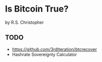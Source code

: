 # Is Bitcoin True?
by R.S. Christopher

## TODO
+ https://github.com/3rdIteration/btcrecover
+ Hashrate Sovereignty Calculator






<!-- 
Lord Jesus Christ
Son of God
Have mercy on me, a sinner



The problem is worse... even worse than anyone can imagine.

till 1964, coins were 90% silver
minimum wage was $1.25 per hour
which was 1.125 ounces of silver from the coins, or could have purchased 1.25 ounces of silver,
or 0.035 ounces of gold internationally

that 1964 minimum wage, today equates to $33 of melt value in the coins, and $91 of gold.
Silver has lost far more value than gold, as silver supply increases roughly 5% per year compared to gold's 2%
That is, the true value of $1.25 in 1964 was not just $33 of silver melt value, nor even the $91 worth of gold value.. as gold suffered a 2% per year inflation. You would need well-over $100 of buying to understand a $1.25 in 1964.

What about even earlier? When we had a gold standard, and $20 was an ounce of gold. Before this age of abundance that cane from technological and engineering innovations. An unskilled worker could earn a mere $0.25/hr, $10/week, $520/yeer

And a skilled worker would easily double or triple that amount, with an average salary of $1300.

Measured in gold, and ignoring the 2% per year inflation in the gold supply, the unskilled worker is earning a half ounce of gold every week. The average salary of that era would be 65 ounces of gold! Today that's $170,000 worth of gold!

What happened?! We debased our money, which is merely a measure of value. We debased ourselves.
We finally noticed that there is a growing and unsustainable wealth disparity.
Our age of abundance has ironically caused this, or rather, it has allowed this problem to go unnoticed for so long, growing like a cancer, and only now has the problem grown so large that it's impossible to ignore.
And even now we want only to sustain the cancer, maybe live with it as it's been with us so long.
But it is a cancer. Either we die, or the cancee is removed. It cannot sustain.

Gold has proven its value during this ordeal.
And Bitcoin was created, a more scarce asset than even gold.
Digital scarcity.


There was no inflation resistant asset in the past, but there was massive productivity gains and an explosion of supply that should have decreased prices on pretty much everything except land. Instead ptices went up. way up.

Even as we saw this age of abundance, prices went up. Wages didn't just stagnate they dropped considerably (measured in gold or even in silver). Everyone became poor without even realizing it, and there was no correction to the abuses of fiat. No one noticed because their living standards seemed to increase or stay about the same (despite all the abundance that should have nade everyone rich). People nade more fiat than their parents, but life was getting harder not easier (again deapite the abundance), and eventually things got so bad that life for the younger generations became worse than their parents' generation.
This is when we noticed.

And now we look back and can see how bad things really are.. a minimum wage should have the buying power of well over $100 per hour today, because that's how much abundance exists in the modern world.

The abundance is now being threatened, because we're not contending with individual bsnkers, we're contending with evil. And evil seeks our destruction.
Bitcoin is necessary for society to increase in abundance. As now anyone can opt-out of this evil abd simply store wealth that will not inflate like ailver or gold. 
Any workee can now save the pure energy money, the equivalent of a 1964 minimum wage being valued at over $100/hr today.

An "engineer" would make $2500 salary, or 125 ounces of gold, or $325,000 ... whivh shows how much money is still available when there's sufficient demand.

Bitcoin csn fix this. It was designed specifically to fix this.
The fiat price of Bitcoin will only increase. It's dominance is inevitable.
Bitcoin's buying power will reflect growing abundance of our modern world.
The price onlu grows sustainably as a measure of civilization growing.






----
unit of account arbitrage
...
theory, even early on adoption, prices in Bitcoin represent a more accurate signal than feet.
If this is true, then one should be able to create an investment strategy based on comparative prices in Bitcoin over time -- such that:
+ X vs Y, priced in Bitcoin should be stable, but if X > Y, then Y is underpriced and one ought to buy Y as an arbitrage.

this strategy requires assets that should be stable over time relative to one another, and differ only due to cantillion effects such that the Bitcoin price acts as a signal for an upcoming correction.

this can include index funds, cars, classic artwork, gold, housing, and really anything with a functioning market.

track prices over time for:
+ spi
+ median family home
+ most popular car
+ McDonald's cheeseburger
+ barrel of oil
etc


when to buy:
all prices in Bitcoin, look for stability and create indexes to discover arbitrage opportunities, e.g., oil price (in Bitcoin) drops, while the others do not, buy oil company stock..

note: this is different than relative value changes, because we're looking only for cases where the price in Bitcoin drops but only for one of the assets, that is,
+ it's not just a sudden drop in BTCUSD
+ it's not just a decrease of one asset to another (oil getting cheaper relative to spi - in this case oil would have to get cheaper relative to the other assets AND its price in Bitcoin must go down)

when to sell:
when the price of X (in Bitcoin) falls back in line with the other assets.
Again, Bitcoin is merely acting as the cleaner price signal, revealing arbitrages in the fiat system.

-->





















